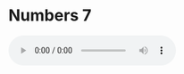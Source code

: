 # Numbers 7

<audio controls>
  <source src="https://openbible.com/audio/hays/BSB_04_Num_007_H.mp3" type="audio/mp3" />
  <a href="https://openbible.com/audio/hays/BSB_04_Num_007_H.mp3" download="https://openbible.com/audio/hays/BSB_04_Num_007_H.mp3">Download MP3 audio</a>.
</audio>

<!--@include: @/bible/translations/bsb/04_num/verses/007.md-->